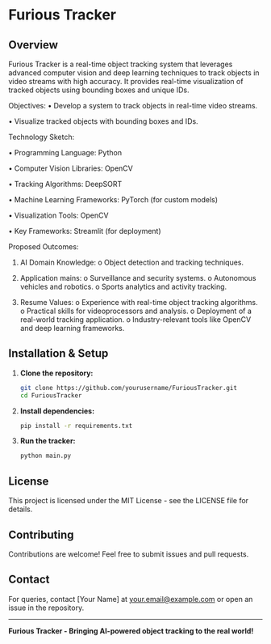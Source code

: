# Furious Tracker

## Overview
Furious Tracker is a real-time object tracking system that leverages advanced computer vision and deep learning techniques to track objects in video streams with high accuracy. It provides real-time visualization of tracked objects using bounding boxes and unique IDs.

Objectives:
•	Develop a system to track objects in real-time video streams.

•	Visualize tracked objects with bounding boxes and IDs.

Technology Sketch:

•	Programming Language: Python

•	Computer Vision Libraries: OpenCV

•	Tracking Algorithms: DeepSORT

•	Machine Learning Frameworks: PyTorch (for custom models)

•	Visualization Tools: OpenCV

•	Key Frameworks: Streamlit (for deployment)

Proposed Outcomes:
1.	AI Domain Knowledge:
o	Object detection and tracking techniques.

2.	Application mains:
o	Surveillance and security systems.
o	Autonomous vehicles and robotics.
o	Sports analytics and activity tracking.
3.	Resume Values:
o	Experience with real-time object tracking algorithms.
o	Practical skills for videoprocessors and analysis.
o	Deployment of a real-world tracking application.
o	Industry-relevant tools like OpenCV and deep learning frameworks.


## Installation & Setup
1. **Clone the repository:**
   ```bash
   git clone https://github.com/yourusername/FuriousTracker.git
   cd FuriousTracker
   ```
2. **Install dependencies:**
   ```bash
   pip install -r requirements.txt
   ```
3. **Run the tracker:**
   ```bash
   python main.py
   ```

## License
This project is licensed under the MIT License - see the LICENSE file for details.

## Contributing
Contributions are welcome! Feel free to submit issues and pull requests.

## Contact
For queries, contact [Your Name] at your.email@example.com or open an issue in the repository.

---
**Furious Tracker - Bringing AI-powered object tracking to the real world!**

